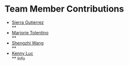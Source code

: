 # Team Member Contributions
* [Sierra Gutierrez](https://github.com/sierracaitlin)<br />
** 
* [Marjorie Tolentino](https://github.com/marj-nt)<br />
**
* [Shengzhi Wang](https://github.com/ShengzhiW)<br />
**
* [Kenny Luc](https://github.com/kennyyluc)<br />
** Info
